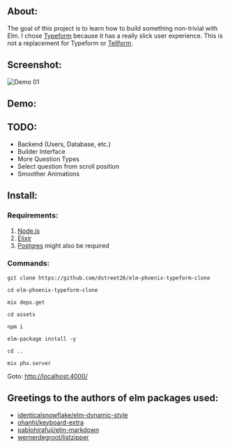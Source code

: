 ## About:

The goal of this project is to learn how to build something non-trivial with Elm. I chose [Typeform](https://www.typeform.com/) because it has a really slick user experience. This is not a replacement for Typeform or [Tellform](https://tellform.com/).

## Screenshot:

![Demo 01](https://github.com/dstreet26/elm-phoenix-typeform-clone/raw/master/Demo_01.gif)

## Demo:

## TODO:

- Backend (Users, Database, etc.)
- Builder Interface
- More Question Types
- Select question from scroll position
- Smoother Animations

## Install:

### Requirements:

1. [Node.js](https://nodejs.org/en/)
2. [Elixir](http://elixir-lang.github.io/install.html) 
2. [Postgres](https://www.postgresql.org/download/) might also be required

### Commands: 

`git clone https://github.com/dstreet26/elm-phoenix-typeform-clone`

`cd elm-phoenix-typeform-clone`

`mix deps.get`

`cd assets`

`npm i`

`elm-package install -y`

`cd ..`

`mix phx.server`

Goto: [http://localhost:4000/](http://localhost:4000/)



## Greetings to the authors of elm packages used:
 - [identicalsnowflake/elm-dynamic-style](https://github.com/identicalsnowflake/elm-dynamic-style)
 - [ohanhi/keyboard-extra](https://github.com/ohanhi/keyboard-extra)
 - [pablohirafuji/elm-markdown](https://github.com/pablohirafuji/elm-markdown)
 - [wernerdegroot/listzipper](https://github.com/wernerdegroot/listzipper)
